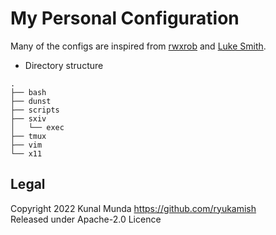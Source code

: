 # My Personal Configuration

Many of the configs are inspired from [rwxrob](https://github.com/rwxrob) and [Luke Smith](https://github.com/Lukesmithxyz).

- Directory structure

```
.
├── bash
├── dunst
├── scripts
├── sxiv
│   └── exec
├── tmux
├── vim
└── x11

```

## Legal

Copyright 2022 Kunal Munda <https://github.com/ryukamish> <br>
Released under Apache-2.0 Licence

